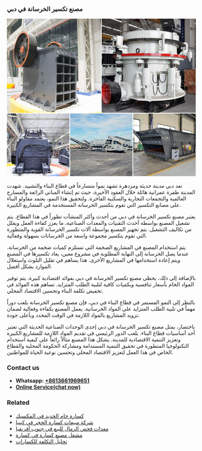<h3>مصنع تكسير الخرسانة في دبي</h3><img src='1701853555.jpg' alt=''><p>تعد دبي مدينة حديثة ومزدهرة تشهد نمواً متسارعاً في قطاع البناء والتشييد. شهدت المدينة طفرة عمرانية هائلة خلال العقود الأخيرة، حيث تم إنشاء المباني الرائعة والمسارح العالمية والتجمعات التجارية والسكنية الفاخرة. ولتحقيق هذا النمو، يعتمد مقاولو البناء على مصانع التكسير التي تقوم بتكسير الخرسانة المستخدمة في المشاريع الكبيرة.</p><p>يعتبر مصنع تكسير الخرسانة في دبي من أحدث وأكثر المنشآت تطوراً في هذا القطاع. يتم تشغيل المصنع بواسطة أحدث التقنيات والمعدات الصناعية، ما يعزز كفاءة العمل ويقلل من تكاليف التشغيل. يتم تجهيز المصنع بواسطة آلات تكسير الخرسانة القوية والمتطورة التي تقوم بتكسير مجموعة واسعة من الخرسانات بسهولة وفعالية.</p><p>يتم استخدام المصنع في المشاريع الضخمة التي تستلزم كميات ضخمة من الخرسانة. عندما يصل الخرسانة إلى النهاية المطلوبة في مشروع معين، يعاد تكسيرها في المصنع ويتم إعادة استخدامها في المشاريع الأخرى. هذا يساهم في تقليل التلوث واستغلال الموارد بشكل أفضل.</p><p>بالإضافة إلى ذلك، يحظى مصنع تكسير الخرسانة في دبي بفوائد اقتصادية كبيرة. يتم توفير المواد الخام بأسعار تنافسية وبكميات كافية لتلبية الطلب المتزايد. تساهم هذه الفوائد في تخفيض تكلفة البناء وتحسين الاقتصاد المحلي.</p><p>بالنظر إلى النمو المستمر في قطاع البناء في دبي، فإن مصنع تكسير الخرسانة يلعب دوراً مهماً في تلبية الطلب المتزايد على المواد الخرسانية. يعمل المصنع بكفاءة وفعالية لضمان تزويد المشاريع بالمواد اللازمة في الوقت المحدد وبأعلى جودة.</p><p>باختصار، يمثل مصنع تكسير الخرسانة في دبي إحدى الوحدات الصناعية الحديثة التي تعتبر أحد أساسيات قطاع البناء. يلعب الدور الرئيسي في تقديم المواد اللازمة للمشاريع الكبيرة وتعزيز التنمية الاقتصادية للمدينة. يشكل هذا المصنع مثالاً رائعاً على كيفية استخدام التكنولوجيا المتطورة في تحقيق التنمية المستدامة ومشاركة الحكومة المحلية والقطاع الخاص في هذا العمل لتعزيز الاقتصاد المحلي وتحسين نوعية الحياة للمواطنين.</p><h3>Contact us</h3><ul><li><strong>Whatsapp:&nbsp;<a href="https://wa.me/8613661969651">+8613661969651</a></strong></li><li><a href="https://swt.shibang-china.com/?git&amp;zhl&amp;مصنع تكسير الخرسانة في دبي"><strong>Online Service(chat now)</strong></a></li></ul><h3>Related</h3><ul><li><a href='كسارة خام الحديد في المكسيك.md'>كسارة خام الحديد في المكسيك</a></li><li><a href='شركة مبيعات كسارة الحجر في كينيا.md'>شركة مبيعات كسارة الحجر في كينيا</a></li><li><a href='معدات فحص الرمال للبيع في جنوب أفريقيا.md'>معدات فحص الرمال للبيع في جنوب أفريقيا</a></li><li><a href='مشغل مصنع كسارة في كسارة.md'>مشغل مصنع كسارة في كسارة</a></li><li><a href='تحليل التكلفة للكسارات.md'>تحليل التكلفة للكسارات</a></li></ul>